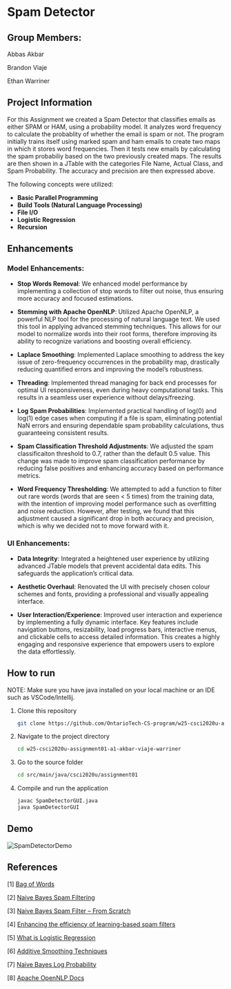 # Spam Detector

## Group Members:

Abbas Akbar

Brandon Viaje

Ethan Warriner

## Project Information

For this Assignment we created a Spam Detector that classifies emails as either SPAM or HAM, using a probability model. It analyzes word frequency to calculate the probablity of whether the email is spam or not. The program initially trains itself using marked spam and ham emails to create two maps in which it stores word frequencies. Then it tests new emails by calculating the spam probabiliy based on the two previously created maps. The results are then shown in a JTable with the categories File Name, Actual Class, and Spam Probability. The accuracy and precision are then expressed above.

The following concepts were utilized:

- **Basic Parallel Programming**
- **Build Tools (Natural Language Processing)**
- **File I/O**
- **Logistic Regression**
- **Recursion**

## Enhancements
### Model Enhancements:

- **Stop Words Removal**: We enhanced model performance by implementing a collection of stop words to filter out noise, thus ensuring more accuracy and focused estimations.

- **Stemming with Apache OpenNLP**: Utilized Apache OpenNLP, a powerful NLP tool for the processing of natural language text. We used this tool in applying advanced stemming techniques. This allows for our model to normalize words into their root forms, therefore improving its ability to recognize variations and  boosting overall efficiency.

- **Laplace Smoothing**: Implemented Laplace smoothing to address the key issue of zero-frequency occurrences in the probability map, drastically reducing quantified errors and improving the model’s robustness.

- **Threading**: Implemented thread managing for back end processes for optimal UI responsiveness, even during heavy computational tasks. This results in a seamless user experience without delays/freezing.

- **Log Spam Probabilities**: Implemented practical handling of log(0) and log(1) edge cases when computing if a file is spam, eliminating potential NaN errors and ensuring dependable spam probability calculations, thus guaranteeing consistent results.

- **Spam Classification Threshold Adjustments**: We adjusted the spam classificaiton threshold to 0.7, rather than the default 0.5 value. This change was made to improve spam classification performance by reducing false positives and enhancing accuracy based on performance metrics.

- **Word Frequency Thresholding**: We attempted to add a function to filter out rare words (words that are seen < 5 times) from the training data, with the intention of improving model performance such as overfitting and noise reduction. However, after testing, we found that this adjustment caused a significant drop in both accuracy and precision, which is why we decided not to move forward with it. 

### UI Enhancements:

- **Data Integrity**: Integrated a heightened user experience by utilizing advanced JTable models that prevent accidental data edits. This safeguards the application’s critical data.

- **Aesthetic Overhaul**: Renovated the UI with precisely chosen colour schemes and fonts, providing a professional and visually appealing interface.

- **User Interaction/Experience**: Improved user interaction and experience by implementing a fully dynamic interface. Key features include navigation buttons, resizability, load progress bars, interactive menus, and clickable cells to access detailed information. This creates a highly engaging and responsive experience that empowers users to explore the data effortlessly.

## How to run

NOTE: Make sure you have java installed on your local machine or an IDE such as VSCode/Intellij.

1. Clone this repository
   ```bash
   git clone https://github.com/OntarioTech-CS-program/w25-csci2020u-assignment01-a1-akbar-viaje-warriner.git
   ```
2. Navigate to the project directory
   ```bash
   cd w25-csci2020u-assignment01-a1-akbar-viaje-warriner
   ```
3. Go to the source folder
   ```bash
   cd src/main/java/csci2020u/assignment01
   ```
4. Compile and run the application
   ```bash
   javac SpamDetectorGUI.java
   java SpamDetectorGUI

## Demo

![SpamDetectorDemo](https://github.com/user-attachments/assets/5a30f6e4-b6f4-4ad6-995f-bd49b3b95d1c)

## References 
[1] [Bag of Words](https://en.wikipedia.org/wiki/Bag-of-words_model)

[2] [Naive Bayes Spam Filtering](https://en.wikipedia.org/wiki/Naive_Bayes_spam_filtering)

[3] [Naive Bayes Spam Filter – From Scratch](https://towardsdatascience.com/naive-bayes-spam-filter-from-scratch-12970ad3dae7/)

[4] [Enhancing the efficiency of learning-based spam filters](https://www.virusbulletin.com/virusbulletin/2007/03/enhancing-efficiency-learning-based-spam-filters/)

[5] [What is Logistic Regression](https://www.spiceworks.com/tech/artificial-intelligence/articles/what-is-logistic-regression/#:~:text=Logistic%20regression%20is%20a%20supervised%20machine%20learning%20algorithm%20that%20accomplishes,1%2C%20or%20true%2Ffalse.)

[6] [Additive Smoothing Techniques](https://www.geeksforgeeks.org/additive-smoothing-techniques-in-language-models/)

[7] [Naive Bayes Log Probability](https://www.cs.rhodes.edu/~kirlinp/courses/ai/f18/projects/proj3/naive-bayes-log-probs.pdf)

[8] [Apache OpenNLP Docs](https://opennlp.apache.org/docs/)


